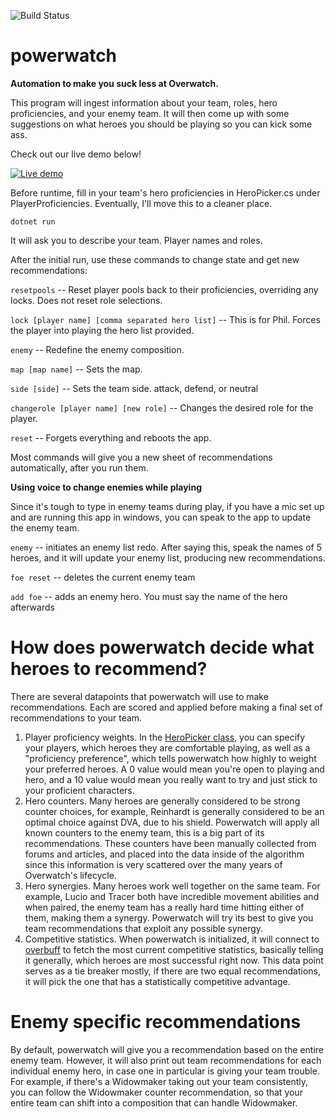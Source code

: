 ![Build Status](https://github.com/peppajoke/powerwatch/actions/workflows/dotnet.yml/badge.svg)

# powerwatch

**Automation to make you suck less at Overwatch.**

This program will ingest information about your team, roles, hero proficiencies, and your enemy team. It will then come up with some suggestions on what heroes you should be playing so you can kick some ass.

Check out our live demo below!

[![Live demo](https://img.youtube.com/vi/8g6DjE4f48M/0.jpg)](https://www.youtube.com/watch?v=8g6DjE4f48M)


Before runtime, fill in your team's hero proficiencies in HeroPicker.cs under PlayerProficiencies. Eventually, I'll move this to a cleaner place.

`dotnet run`

It will ask you to describe your team. Player names and roles.

After the initial run, use these commands to change state and get new recommendations:

`resetpools` -- Reset player pools back to their proficiencies, overriding any locks. Does not reset role selections.

`lock [player name] [comma separated hero list]` -- This is for Phil. Forces the player into playing the hero list provided.

`enemy` -- Redefine the enemy composition.

`map [map name]` -- Sets the map.

`side [side]` -- Sets the team side. attack, defend, or neutral

`changerole [player name] [new role]` -- Changes the desired role for the player.

`reset` -- Forgets everything and reboots the app.

Most commands will give you a new sheet of recommendations automatically, after you run them.

**Using voice to change enemies while playing**

Since it's tough to type in enemy teams during play, if you have a mic set up and are running this app in windows, you can speak to the app to update the enemy team.


`enemy` -- initiates an enemy list redo. After saying this, speak the names of 5 heroes, and it will update your enemy list, producing new recommendations.

`foe reset` -- deletes the current enemy team

`add foe` -- adds an enemy hero. You must say the name of the hero afterwards

# How does powerwatch decide what heroes to recommend?
There are several datapoints that powerwatch will use to make recommendations. Each are scored and applied before making a final set of recommendations to your team.

1. Player proficiency weights. In the [HeroPicker class](https://github.com/peppajoke/powerwatch/blob/main/powerwatch/HeroPicker.cs#L8), you can specify your players, which heroes they are comfortable playing, as well as a "proficiency preference", which tells powerwatch how highly to weight your preferred heroes. A 0 value would mean you're open to playing and hero, and a 10 value would mean you really want to try and just stick to your proficient characters.
2. Hero counters. Many heroes are generally considered to be strong counter choices, for example, Reinhardt is generally considered to be an optimal choice against DVA, due to his shield. Powerwatch will apply all known counters to the enemy team, this is a big part of its recommendations. These counters have been manually collected from forums and articles, and placed into the data inside of the algorithm since this information is very scattered over the many years of Overwatch's lifecycle.
3. Hero synergies. Many heroes work well together on the same team. For example, Lucio and Tracer both have incredible movement abilities and when paired, the enemy team has a really hard time hitting either of them, making them a synergy. Powerwatch will try its best to give you team recommendations that exploit any possible synergy.
4. Competitive statistics. When powerwatch is initialized, it will connect to [overbuff](https://www.overbuff.com/heroes?platform=pc&timeWindow=month) to fetch the most current competitive statistics, basically telling it generally, which heroes are most successful right now. This data point serves as a tie breaker mostly, if there are two equal recommendations, it will pick the one that has a statistically competitive advantage.

# Enemy specific recommendations
By default, powerwatch will give you a recommendation based on the entire enemy team. However, it will also print out team recommendations for each individual enemy hero, in case one in particular is giving your team trouble. For example, if there's a Widowmaker taking out your team consistently, you can follow the Widowmaker counter recommendation, so that your entire team can shift into a composition that can handle Widowmaker.
